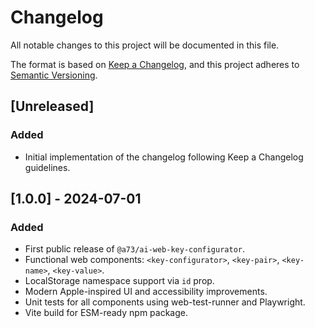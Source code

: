 # Changelog

All notable changes to this project will be documented in this file.

The format is based on [Keep a Changelog](https://keepachangelog.com/en/1.1.0/),
and this project adheres to [Semantic Versioning](https://semver.org/spec/v2.0.0.html).

## [Unreleased]

### Added

- Initial implementation of the changelog following Keep a Changelog guidelines.

## [1.0.0] - 2024-07-01

### Added

- First public release of `@a73/ai-web-key-configurator`.
- Functional web components: `<key-configurator>`, `<key-pair>`, `<key-name>`, `<key-value>`.
- LocalStorage namespace support via `id` prop.
- Modern Apple-inspired UI and accessibility improvements.
- Unit tests for all components using web-test-runner and Playwright.
- Vite build for ESM-ready npm package.
